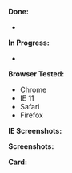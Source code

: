 **Done:**

- 

**In Progress:**

- 

**Browser Tested:**

- Chrome
- IE 11
- Safari
- Firefox

**IE Screenshots:**

**Screenshots:**

**Card:**